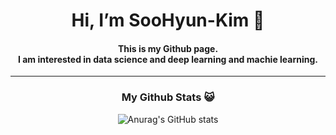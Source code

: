 <div align=center><h1>Hi, I’m SooHyun-Kim 👋</h1>
  <h4>This is my Github page.
  <br>I am interested in data science and deep learning and machie learning.<br/></h4>
  
 ----
  <h3>My Github Stats 😺</h3>
  
![Anurag's GitHub stats](https://github-readme-stats.vercel.app/api?username=kshiny&show_icons=true&theme=gruvbox)
</div>
